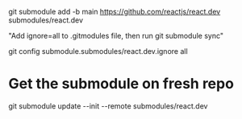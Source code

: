 git submodule add -b main https://github.com/reactjs/react.dev submodules/react.dev

"Add ignore=all to .gitmodules file, then run git submodule sync"

git config submodule.submodules/react.dev.ignore all

# Get the submodule on fresh repo

git submodule update --init --remote submodules/react.dev
